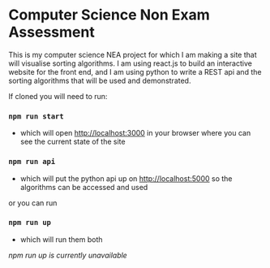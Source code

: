 # Computer Science Non Exam Assessment
This is my computer science NEA project for which I am making a site that will visualise 
sorting algorithms. I am using react.js to build an interactive website for the front end, and 
I am using python to write a REST api and the sorting algorithms that will be used and 
demonstrated.

If cloned you will need to run:
### `npm run start`
 - which will open [http://localhost:3000](http://localhost:3000) in your browser where you can
see the current state of the site

### `npm run api`
 - which will put the python api up on [http://localhost:5000](http://localhost:5000) so the algorithms can be accessed and used

or you can run

### `npm run up`
 - which will run them both

*npm run up is currently unavailable*
